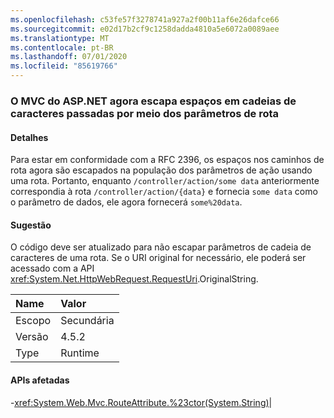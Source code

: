 ```yaml
---
ms.openlocfilehash: c53fe57f3278741a927a2f00b11af6e26dafce66
ms.sourcegitcommit: e02d17b2cf9c1258dadda4810a5e6072a0089aee
ms.translationtype: MT
ms.contentlocale: pt-BR
ms.lasthandoff: 07/01/2020
ms.locfileid: "85619766"
---
```

### <a name="aspnet-mvc-now-escapes-spaces-in-strings-passed-in-via-route-parameters"></a>O MVC do ASP.NET agora escapa espaços em cadeias de caracteres passadas por meio dos parâmetros de rota

#### <a name="details"></a>Detalhes

Para estar em conformidade com a RFC 2396, os espaços nos caminhos de rota agora são escapados na população dos parâmetros de ação usando uma rota. Portanto, enquanto <code>/controller/action/some data</code> anteriormente correspondia à rota <code>/controller/action/{data}</code> e fornecia <code>some data</code> como o parâmetro de dados, ele agora fornecerá <code>some%20data</code>.

#### <a name="suggestion"></a>Sugestão

O código deve ser atualizado para não escapar parâmetros de cadeia de caracteres de uma rota. Se o URI original for necessário, ele poderá ser acessado com a API <xref:System.Net.HttpWebRequest.RequestUri>.OriginalString.

| Name    | Valor       |
|:--------|:------------|
| Escopo   |Secundária|
|Versão|4.5.2|
|Type|Runtime

#### <a name="affected-apis"></a>APIs afetadas

-<xref:System.Web.Mvc.RouteAttribute.%23ctor(System.String)></li></ul>|
